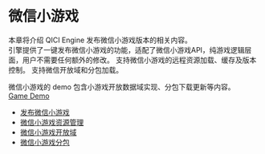 # 微信小游戏   
本章将介绍 QICI Engine 发布微信小游戏版本的相关内容。  
引擎提供了一键发布微信小游戏的功能，适配了微信小游戏API，纯游戏逻辑层面，用户不需要任何额外的修改。	
支持微信小游戏的远程资源加载、缓存及版本控制。	
支持微信开放域和分包加载。	

微信小游戏的 demo 包含小游戏开放数据域实现、分包下载更新等内容。  
[Game Demo](http://engine.zuoyouxi.com/demo/index.html#anchor_Wechat)  

* [发布微信小游戏](Publish.md)  
* [微信小游戏资源管理](Resource.md)  
* [微信小游戏开放域](OpenDomain.md)  
* [微信小游戏分包](SubPackage.md)  
